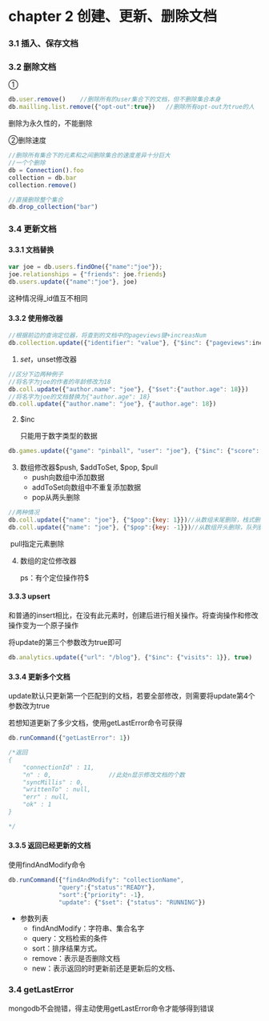 # chapter 2 创建、更新、删除文档

### 3.1 插入、保存文档

### 3.2 删除文档

①

```javascript
db.user.remove()	//删除所有的user集合下的文档，但不删除集合本身
db.mailling.list.remove({"opt-out":true})	//删除所有opt-out为true的人
```

删除为永久性的，不能删除

②删除速度

```javascript
//删除所有集合下的元素和之间删除集合的速度差异十分巨大
//一个个删除
db = Connection().foo
collection = db.bar
collection.remove()

//直接删除整个集合
db.drop_collection("bar")
```

### 3.4 更新文档

#### 3.3.1 文档替换

```javascript
var joe = db.users.findOne({"name":"joe"});
joe.relationships = {"friends": joe.friends}
db.users.update({"name":"joe"}, joe)
```

这种情况得_id值互不相同

#### 3.3.2 使用修改器

```javascript
//根据前边的查询定位器，将查到的文档中的pageviews键+increasNum
db.collection.update({"identifier": "value"}, {"$inc": {"pageviews":increaseNum}})
```

1. $set，$unset修改器

```javascript
//区分下边两种例子
//将名字为joe的作者的年龄修改为18
db.coll.update({"author.name": "joe"}, {"$set":{"author.age": 18}})
//将名字为joe的文档替换为{"author.age": 18}
db.coll.update({"author.name": "joe"}, {"author.age": 18})

```

2. $inc

   只能用于数字类型的数据

```javascript
db.games.update({"game": "pinball", "user": "joe"}, {"$inc": {"score": 50}})
```

3. 数组修改器$push, $addToSet, $pop, $pull
   * push向数组中添加数据
   * addToSet向数组中不重复添加数据
   * pop从两头删除

```javascript
//两种情况
db.coll.update({"name": "joe"}, {"$pop":{key: 1}})//从数组末尾删除，栈式删除
db.coll.update({"name": "joe"}, {"$pop":{key: -1}})//从数组开头删除，队列删除
```

​                pull指定元素删除

4. 数组的定位修改器

   ps：有个定位操作符$

#### 3.3.3 upsert

和普通的insert相比，在没有此元素时，创建后进行相关操作。将查询操作和修改操作变为一个原子操作

将update的第三个参数改为true即可

```javascript
db.analytics.update({"url": "/blog"}, {"$inc": {"visits": 1}}, true)
```

#### 3.3.4 更新多个文档

update默认只更新第一个匹配到的文档，若要全部修改，则需要将update第4个参数改为true

若想知道更新了多少文档，使用getLastError命令可获得

```javascript
db.runCommand({"getLastError": 1})

/*返回
{
	"connectionId" : 11,
	"n" : 0,				//此处n显示修改文档的个数
	"syncMillis" : 0,
	"writtenTo" : null,
	"err" : null,
	"ok" : 1
}

*/
```

#### 3.3.5 返回已经更新的文档

使用findAndModify命令

```javascript
db.runCommand({"findAndModify": "collectionName",
              "query":{"status":"READY"},
              "sort":{"priority": -1},
              "update": {"$set": {"status": "RUNNING"})
```

* 参数列表
  * findAndModify：字符串、集合名字
  * query：文档检索的条件
  * sort：排序结果方式。
  * remove：表示是否删除文档
  * new：表示返回的时更新前还是更新后的文档、

### 3.4 getLastError

mongodb不会抛错，得主动使用getLastError命令才能够得到错误